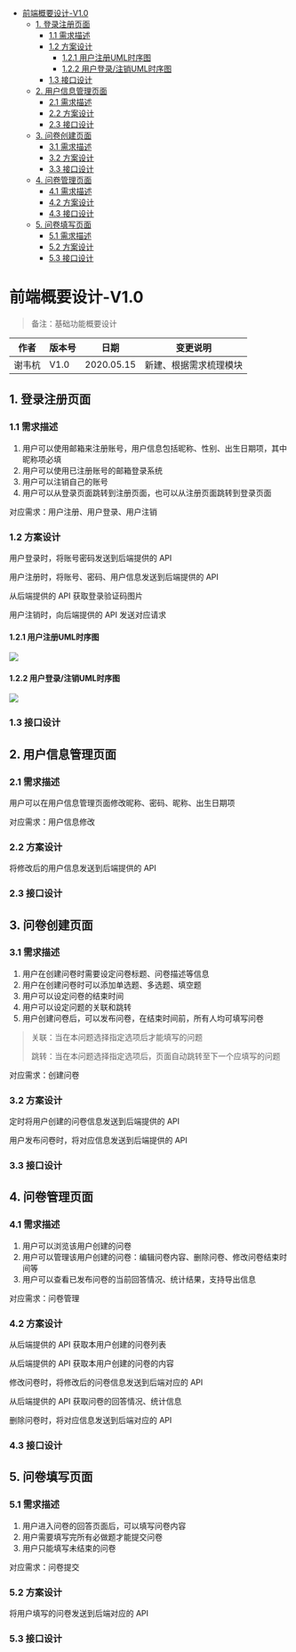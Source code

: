 - [前端概要设计-V1.0](#前端概要设计-V10)
  * [1. 登录注册页面](#1-登录注册页面)
    + [1.1 需求描述](#11-需求描述)
    + [1.2 方案设计](#12-方案设计)
      - [1.2.1 用户注册UML时序图](#121-用户注册uml时序图)
      - [1.2.2 用户登录/注销UML时序图](#122-用户登录注销uml时序图)
    + [1.3 接口设计](#13-接口设计)
  * [2. 用户信息管理页面](#2-用户信息管理页面)
    + [2.1 需求描述](#21-需求描述)
    + [2.2 方案设计](#22-方案设计)
    + [2.3 接口设计](#23-接口设计)
  * [3. 问卷创建页面](#3-问卷创建页面)
    + [3.1 需求描述](#31-需求描述)
    + [3.2 方案设计](#32-方案设计)
    + [3.3 接口设计](#33-接口设计)
  * [4. 问卷管理页面](#4-问卷管理页面)
    + [4.1 需求描述](#41-需求描述)
    + [4.2 方案设计](#42-方案设计)
    + [4.3 接口设计](#43-接口设计)
  * [5. 问卷填写页面](#5-问卷填写页面)
    + [5.1 需求描述](#51-需求描述)
    + [5.2 方案设计](#52-方案设计)
    + [5.3 接口设计](#53-接口设计)

# 前端概要设计-V1.0

> 备注：基础功能概要设计

| 作者 | 版本号 | 日期 | 变更说明 |
| ---- | ---- | ---- | ---- |
| 谢韦杭 | V1.0 | 2020.05.15 | 新建、根据需求梳理模块 |


## 1. 登录注册页面

### 1.1 需求描述

1. 用户可以使用邮箱来注册账号，用户信息包括昵称、性别、出生日期项，其中昵称项必填
2. 用户可以使用已注册账号的邮箱登录系统
3. 用户可以注销自己的账号
4. 用户可以从登录页面跳转到注册页面，也可以从注册页面跳转到登录页面

对应需求：用户注册、用户登录、用户注销

### 1.2 方案设计

用户登录时，将账号密码发送到后端提供的 API

用户注册时，将账号、密码、用户信息发送到后端提供的 API

从后端提供的 API 获取登录验证码图片

用户注销时，向后端提供的 API 发送对应请求

#### 1.2.1 用户注册UML时序图

![](https://raw.githubusercontent.com/Wh1isper/QuestionnaireSystemDoc/master/%E5%90%8E%E7%AB%AF%E6%8A%80%E6%9C%AF/img/%E7%94%A8%E6%88%B7%E6%B3%A8%E5%86%8CUML%E6%97%B6%E5%BA%8F.png)

#### 1.2.2 用户登录/注销UML时序图

![](https://raw.githubusercontent.com/Wh1isper/QuestionnaireSystemDoc/master/%E5%90%8E%E7%AB%AF%E6%8A%80%E6%9C%AF/img/%E7%94%A8%E6%88%B7%E7%99%BB%E5%85%A5_%E6%B3%A8%E9%94%80UML%E6%97%B6%E5%BA%8F.png)

### 1.3 接口设计

## 2. 用户信息管理页面

### 2.1 需求描述

用户可以在用户信息管理页面修改昵称、密码、昵称、出生日期项

对应需求：用户信息修改

### 2.2 方案设计

将修改后的用户信息发送到后端提供的 API

### 2.3 接口设计

## 3. 问卷创建页面

### 3.1 需求描述

1. 用户在创建问卷时需要设定问卷标题、问卷描述等信息
2. 用户在创建问卷时可以添加单选题、多选题、填空题
3. 用户可以设定问卷的结束时间
4. 用户可以设定问题的关联和跳转
5. 用户创建问卷后，可以发布问卷，在结束时间前，所有人均可填写问卷

> 关联：当在本问题选择指定选项后才能填写的问题
>
> 跳转：当在本问题选择指定选项后，页面自动跳转至下一个应填写的问题

对应需求：创建问卷

### 3.2 方案设计

定时将用户创建的问卷信息发送到后端提供的 API

用户发布问卷时，将对应信息发送到后端提供的 API

### 3.3 接口设计

## 4. 问卷管理页面

### 4.1 需求描述

1. 用户可以浏览该用户创建的问卷
2. 用户可以管理该用户创建的问卷：编辑问卷内容、删除问卷、修改问卷结束时间等
3. 用户可以查看已发布问卷的当前回答情况、统计结果，支持导出信息

对应需求：问卷管理

### 4.2 方案设计

从后端提供的 API 获取本用户创建的问卷列表

从后端提供的 API 获取本用户创建的问卷的内容

修改问卷时，将修改后的问卷信息发送到后端对应的 API

从后端提供的 API 获取问卷的回答情况、统计信息

删除问卷时，将对应信息发送到后端对应的 API

### 4.3 接口设计

## 5. 问卷填写页面

### 5.1 需求描述

1. 用户进入问卷的回答页面后，可以填写问卷内容
2. 用户需要填写完所有必做题才能提交问卷
3. 用户只能填写未结束的问卷

对应需求：问卷提交

### 5.2 方案设计

将用户填写的问卷发送到后端对应的 API

### 5.3 接口设计

